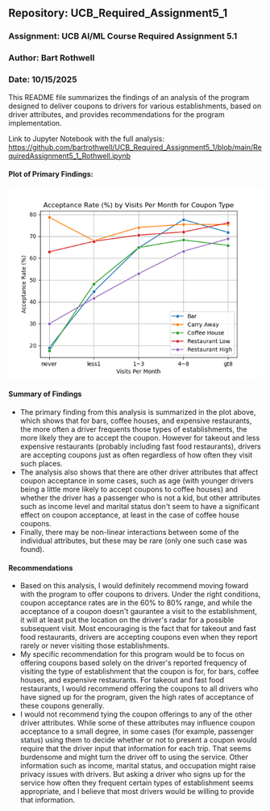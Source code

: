 ## Repository: UCB_Required_Assignment5_1
### Assignment: UCB AI/ML Course Required Assignment 5.1
### Author: Bart Rothwell
### Date: 10/15/2025

This README file summarizes the findings of an analysis of the program designed to deliver coupons to drivers for various establishments, based on driver attributes, and provides recommendations for the program implementation.

Link to Jupyter Notebook with the full analysis: https://github.com/bartrothwell/UCB_Required_Assignment5_1/blob/main/RequiredAssignment5_1_Rothwell.ipynb

#### Plot of Primary Findings:
![](images/AcceptanceRateSummary.png)
#### Summary of Findings
- The primary finding from this analysis is summarized in the plot above, which shows that for bars, coffee houses, and expensive restaurants, the more often a driver frequents those types of establishments, the more likely they are to accept the coupon. However for takeout and less expensive restaurants (probably including fast food restaurants), drivers are accepting coupons just as often regardless of how often they visit such places.
- The analysis also shows that there are other driver attributes that affect coupon acceptance in some cases, such as age (with younger drivers being a little more likely to accept coupons to coffee houses) and whether the driver has a passenger who is not a kid, but other attributes such as income level and marital status don't seem to have a significant effect on coupon acceptance, at least in the case of coffee house coupons.
- Finally, there may be non-linear interactions between some of the individual attributes, but these may be rare (only one such case was found).
#### Recommendations
- Based on this analysis, I would definitely recommend moving foward with the program to offer coupons to drivers. Under the right conditions, coupon acceptance rates are in the 60% to 80% range, and while the acceptance of a coupon doesn't gaurantee a visit to the establishment, it will at least put the location on the driver's radar for a possible subsequent visit. Most encouraging is the fact that for takeout and fast food restaurants, drivers are accepting coupons even when they report rarely or never visiting those establishments.
- My specific recommendation for this program would be to focus on offering coupons based solely on the driver's reported frequency of visiting the type of establishment that the coupon is for, for bars, coffee houses, and expensive restaurants. For takeout and fast food restaurants, I would recommend offering the coupons to all drivers who have signed up for the program, given the high rates of acceptance of these coupons generally.
- I would not recommend tying the coupon offerings to any of the other driver attributes. While some of these attributes may influence coupon acceptance to a small degree, in some cases (for example, passenger status) using them to decide whether or not to present a coupon would require that the driver input that information for each trip. That seems burdensome and might turn the driver off to using the service. Other information such as income, marital status, and occupation might raise privacy issues with drivers. But asking a driver who signs up for the service how often they frequent certain types of establishment seems appropriate, and I believe that most drivers would be willing to provide that information.
